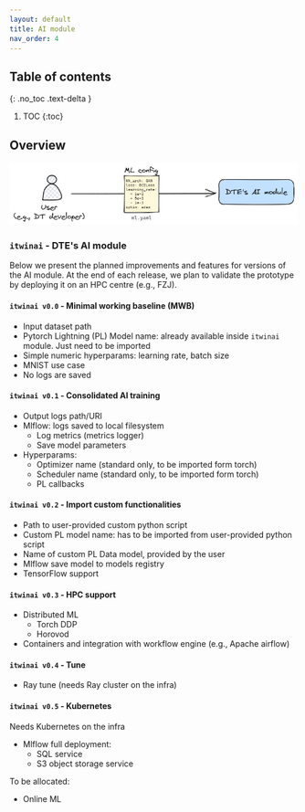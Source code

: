 ```yaml
---
layout: default
title: AI module
nav_order: 4
---
```


## Table of contents
{: .no_toc .text-delta }

1. TOC
{:toc}

## Overview

![image](img/user-platform%20interaction.png)

### `itwinai` - DTE's AI module

Below we present the planned improvements and features for versions of the AI module. At the end of each release,
we plan to validate the prototype by deploying it on an HPC centre (e.g., FZJ).

#### `itwinai v0.0` - Minimal working baseline (MWB)

- Input dataset path
- Pytorch Lightning (PL) Model name: already available inside `itwinai` module. Just need to be imported
- Simple numeric hyperparams: learning rate, batch size
- MNIST use case
- No logs are saved

#### `itwinai v0.1` - Consolidated AI training

- Output logs path/URI
- Mlflow: logs saved to local filesystem
  - Log metrics (metrics logger)
  - Save model parameters
- Hyperparams:
  - Optimizer name (standard only, to be imported form torch)
  - Scheduler name (standard only, to be imported form torch)
  - PL callbacks

#### `itwinai v0.2` - Import custom functionalities

- Path to user-provided custom python script
- Custom PL model name: has to be imported from user-provided python script
- Name of custom PL Data model, provided by the user
- Mlflow save model to models registry
- TensorFlow support

#### `itwinai v0.3` - HPC support

- Distributed ML
  - Torch DDP
  - Horovod
- Containers and integration with workflow engine (e.g., Apache airflow)

#### `itwinai v0.4` - Tune

- Ray tune (needs Ray cluster on the infra)

#### `itwinai v0.5` - Kubernetes

Needs Kubernetes on the infra

- Mlflow full deployment:
  - SQL service
  - S3 object storage service

To be allocated:

- Online ML
